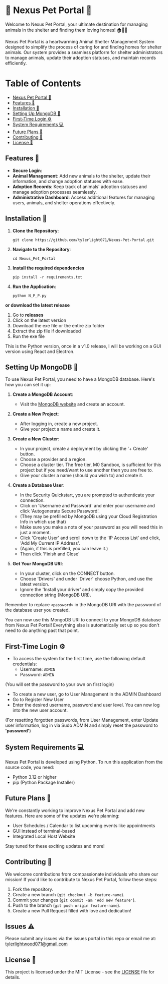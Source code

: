 # 🐾 Nexus Pet Portal 🐾

Welcome to Nexus Pet Portal, your ultimate destination for managing animals in the shelter and finding them loving homes! 🏠🐶🐱

Nexus Pet Portal is a heartwarming Animal Shelter Management System designed to simplify the process of caring for and finding homes for shelter animals. Our system provides a seamless platform for shelter administrators to manage animals, update their adoption statuses, and maintain records efficiently.

# Table of Contents

- [Nexus Pet Portal 🐾](#-nexus-pet-portal-)
- [Features 🌟](#features-)
- [Installation 🚀](#installation-)
- [Setting Up MongoDB 🍃](#setting-up-mongodb-)
- [First-Time Login ⚙️](#first-time-login-%EF%B8%8F)
- [System Requirements 💻](#system-requirements-)
- [Future Plans 🚀](#future-plans-)
- [Contributing 💖](#contributing-)
- [License 📝](#license-)


## Features 🌟

- **Secure Login**: 
- **Animal Management**: Add new animals to the shelter, update their information, and change adoption statuses with ease.
- **Adoption Records**: Keep track of animals' adoption statuses and manage adoption processes seamlessly.
- **Administrative Dashboard**: Access additional features for managing users, animals, and shelter operations effectively.

## Installation 🚀

1. **Clone the Repository**:

    ```
    git clone https://github.com/tylerlight071/Nexus-Pet-Portal.git
    ```

2. **Navigate to the Repository**:

    ```
    cd Nexus_Pet_Portal
    ```

3. **Install the required dependencies**
    ```
    pip install -r requirements.txt
    ```
    
4. **Run the Application**:

    ```
    python N_P_P.py
    ```  

**or download the latest release**

1. Go to **releases**
2. Click on the latest version
3. Download the exe file or the entire zip folder
4. Extract the zip file if downloaded
5. Run the exe file

This is the Python version, once in a v1.0 release, I will be working on a GUI version using React and Electron.

## Setting Up MongoDB 🍃

To use Nexus Pet Portal, you need to have a MongoDB database. Here's how you can set it up:

1. **Create a MongoDB Account**:

   - Visit the [MongoDB website](https://www.mongodb.com/) and create an account.

2. **Create a New Project**:

   - After logging in, create a new project.
   - Give your project a name and create it.

3. **Create a New Cluster**:

   - In your project, create a deployment by clicking the '+ Create' button.
   - Choose a provider and a region.
   - Choose a cluster tier. The free tier, M0 Sandbox, is sufficient for this project but if you need/want to use another then you are free to.
   - Give your cluster a name (should you wish to) and create it.

4. **Create a Database User**:

    - In the Security Quickstart, you are prompted to authenticate your connection.
    - Click on 'Username and Password' and enter your username and click 'Autogenerate Secure Password'.
    - (They may be prefilled by MongoDB using your Cloud Registration Info in which use that)
    - Make sure you make a note of your password as you will need this in just a moment.
    - Click 'Create User' and scroll down to the 'IP Access List' and click, 'Add My Current IP Address'.
    - (Again, if this is prefilled, you can leave it.)
    - Then click 'Finish and Close'

5. **Get Your MongoDB URI**:

   - In your cluster, click on the CONNECT button.
   - Choose 'Drivers' and under 'Driver' choose Python, and use the latest version.
   - Ignore the 'Install your driver' and simply copy the provided connection string (MongoDB URI).

Remember to replace `<password>` in the MongoDB URI with the password of the database user you created.

You can now use this MongoDB URI to connect to your MongoDB database from Nexus Pet Portal! Everything else is automatically set up so you don't need to do anything past that point.

## First-Time Login ⚙️

- To access the system for the first time, use the following default credentials:
  - Username: `ADMIN`
  - Password: `ADMIN`

(You will set the password to your own on first login)

- To create a new user, go to User Management in the ADMIN Dashboard
- Go to Register New User
- Enter the desired username, password and user level. You can now log into the new user account.

(For resetting forgotten passwords, from User Management, enter Update user information, log in via Sudo ADMIN and simply reset the password to **'password'**)

## System Requirements 💻

Nexus Pet Portal is developed using Python. To run this application from the source code, you need:

- Python 3.12 or higher
- pip (Python Package Installer)

## Future Plans 🚀

We're constantly working to improve Nexus Pet Portal and add new features. Here are some of the updates we're planning:

- User Schedules / Calendar to list upcoming events like appointments
- GUI instead of terminal-based
- Integrated Local Host Website 

Stay tuned for these exciting updates and more!

## Contributing 💖

We welcome contributions from compassionate individuals who share our mission! If you'd like to contribute to Nexus Pet Portal, follow these steps:

1. Fork the repository.
2. Create a new branch (`git checkout -b feature-name`).
3. Commit your changes (`git commit -am 'Add new feature'`).
5. Push to the branch (`git push origin feature-name`).
6. Create a new Pull Request filled with love and dedication!

## Issues ⚠️

Please submit any issues via the issues portal in this repo or email me at:
tylerlightwood071@gmail.com

## License 📝

This project is licensed under the MIT License - see the [LICENSE](LICENSE) file for details.
